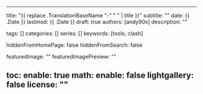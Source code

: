 
---
title: "{{ replace .TranslationBaseName "-" " " | title }}"
subtitle: ""
date: {{ .Date }}
lastmod: {{ .Date }}
draft: true
authors: [andy90s]
description: ""

tags: []
categories: []
series: []
keywords: [tools, clash]

hiddenFromHomePage: false
hiddenFromSearch: false

featuredImage: ""
featuredImagePreview: ""

toc:
  enable: true
math:
  enable: false
lightgallery: false
license: ""
---

